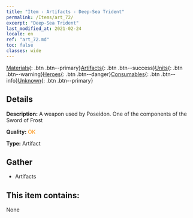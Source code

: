 ```yaml
---
title: "Item - Artifacts - Deep-Sea Trident"
permalink: /Items/art_72/
excerpt: "Deep-Sea Trident"
last_modified_at: 2021-02-24
locale: en
ref: "art_72.md"
toc: false
classes: wide
---
```

 [Materials](/Items/){: .btn .btn--primary}[Artifacts](/Items/Artifacts/){: .btn .btn--success}[Units](/Items/Units/){: .btn .btn--warning}[Heroes](/Items/Heroes/){: .btn .btn--danger}[Consumables](/Items/Consumables/){: .btn .btn--info}[Unknown](/Items/Unknown/){: .btn .btn--primary}

## Details
 **Description:** A weapon used by Poseidon. One of the components of the Sword of Frost

 **Quality:** <span style="color: #FF8C00">OK</span>

 **Type:** Artifact

## Gather

*    Artifacts 

## This item contains:

  None

